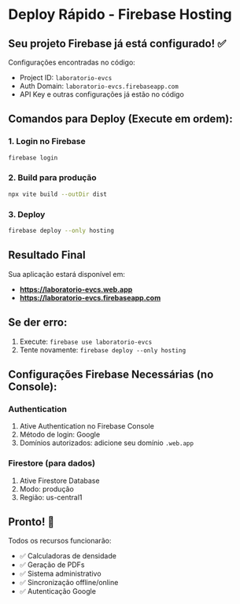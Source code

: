 # Deploy Rápido - Firebase Hosting

## Seu projeto Firebase já está configurado! ✅

Configurações encontradas no código:
- Project ID: `laboratorio-evcs`
- Auth Domain: `laboratorio-evcs.firebaseapp.com`
- API Key e outras configurações já estão no código

## Comandos para Deploy (Execute em ordem):

### 1. Login no Firebase
```bash
firebase login
```

### 2. Build para produção
```bash
npx vite build --outDir dist
```

### 3. Deploy
```bash
firebase deploy --only hosting
```

## Resultado Final
Sua aplicação estará disponível em:
- **https://laboratorio-evcs.web.app**
- **https://laboratorio-evcs.firebaseapp.com**

## Se der erro:
1. Execute: `firebase use laboratorio-evcs`
2. Tente novamente: `firebase deploy --only hosting`

## Configurações Firebase Necessárias (no Console):

### Authentication
1. Ative Authentication no Firebase Console
2. Método de login: Google
3. Domínios autorizados: adicione seu domínio `.web.app`

### Firestore (para dados)
1. Ative Firestore Database
2. Modo: produção
3. Região: us-central1

## Pronto! 🚀
Todos os recursos funcionarão:
- ✅ Calculadoras de densidade
- ✅ Geração de PDFs
- ✅ Sistema administrativo
- ✅ Sincronização offline/online
- ✅ Autenticação Google